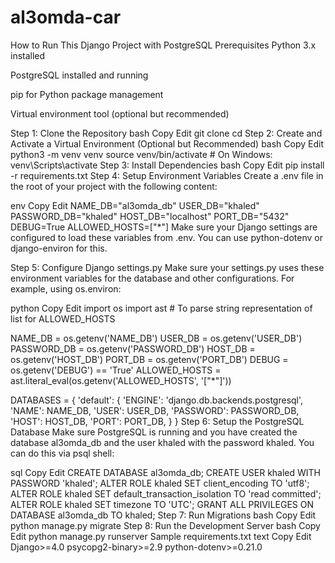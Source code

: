 # al3omda-car
How to Run This Django Project with PostgreSQL
Prerequisites
Python 3.x installed

PostgreSQL installed and running

pip for Python package management

Virtual environment tool (optional but recommended)

Step 1: Clone the Repository
bash
Copy
Edit
git clone <your-repo-url>
cd <your-repo-folder>
Step 2: Create and Activate a Virtual Environment (Optional but Recommended)
bash
Copy
Edit
python3 -m venv venv
source venv/bin/activate   # On Windows: venv\Scripts\activate
Step 3: Install Dependencies
bash
Copy
Edit
pip install -r requirements.txt
Step 4: Setup Environment Variables
Create a .env file in the root of your project with the following content:

env
Copy
Edit
NAME_DB="al3omda_db"
USER_DB="khaled"
PASSWORD_DB="khaled"
HOST_DB="localhost"
PORT_DB="5432"
DEBUG=True
ALLOWED_HOSTS=["*"]
Make sure your Django settings are configured to load these variables from .env. You can use python-dotenv or django-environ for this.

Step 5: Configure Django settings.py
Make sure your settings.py uses these environment variables for the database and other configurations. For example, using os.environ:

python
Copy
Edit
import os
import ast  # To parse string representation of list for ALLOWED_HOSTS

NAME_DB = os.getenv('NAME_DB')
USER_DB = os.getenv('USER_DB')
PASSWORD_DB = os.getenv('PASSWORD_DB')
HOST_DB = os.getenv('HOST_DB')
PORT_DB = os.getenv('PORT_DB')
DEBUG = os.getenv('DEBUG') == 'True'
ALLOWED_HOSTS = ast.literal_eval(os.getenv('ALLOWED_HOSTS', '["*"]'))

DATABASES = {
    'default': {
        'ENGINE': 'django.db.backends.postgresql',
        'NAME': NAME_DB,
        'USER': USER_DB,
        'PASSWORD': PASSWORD_DB,
        'HOST': HOST_DB,
        'PORT': PORT_DB,
    }
}
Step 6: Setup the PostgreSQL Database
Make sure PostgreSQL is running and you have created the database al3omda_db and the user khaled with the password khaled. You can do this via psql shell:

sql
Copy
Edit
CREATE DATABASE al3omda_db;
CREATE USER khaled WITH PASSWORD 'khaled';
ALTER ROLE khaled SET client_encoding TO 'utf8';
ALTER ROLE khaled SET default_transaction_isolation TO 'read committed';
ALTER ROLE khaled SET timezone TO 'UTC';
GRANT ALL PRIVILEGES ON DATABASE al3omda_db TO khaled;
Step 7: Run Migrations
bash
Copy
Edit
python manage.py migrate
Step 8: Run the Development Server
bash
Copy
Edit
python manage.py runserver
Sample requirements.txt
text
Copy
Edit
Django>=4.0
psycopg2-binary>=2.9
python-dotenv>=0.21.0
